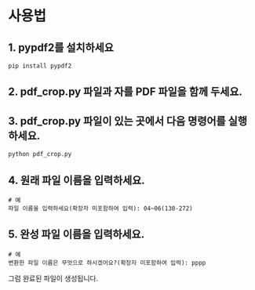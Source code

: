 # 사용법

## 1. pypdf2를 설치하세요
```
pip install pypdf2
```

## 2. pdf_crop.py 파일과 자를 PDF 파일을 함께 두세요.

## 3. pdf_crop.py 파일이 있는 곳에서 다음 명령어를 실행하세요.
```
python pdf_crop.py
```

## 4. 원래 파일 이름을 입력하세요.
```
# 예
파일 이름을 입력하세요(확장자 미포함하여 입력): 04~06(130-272)
```

## 5. 완성 파일 이름을 입력하세요.
```
# 예
변환한 파일 이름은 무엇으로 하시겠어요?(확장자 미포함하여 입력): pppp
```

그럼 완료된 파일이 생성됩니다.